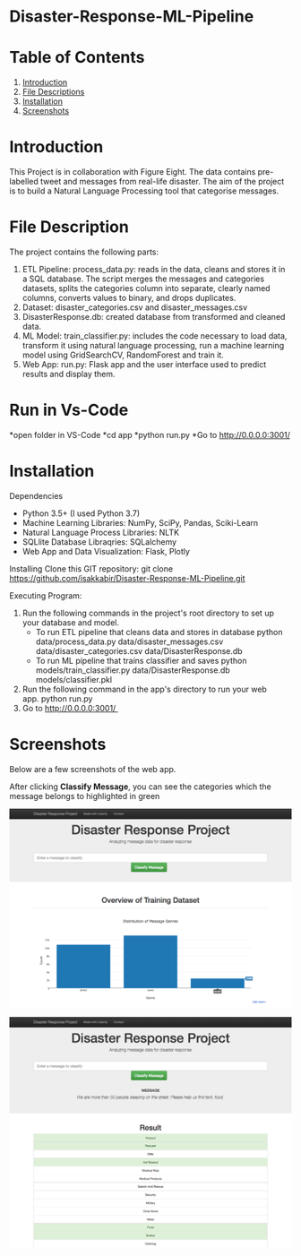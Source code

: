 # Disaster-Response-ML-Pipeline

# Table of Contents<a name="Table of Contents"></a>

1. [Introduction](#introduction)
2. [File Descriptions](#files)
3. [Installation](#installation)
4. [Screenshots](#pictures)


# Introduction<a name="introduction"></a>
This Project is in collaboration with Figure Eight. The data contains pre-labelled tweet and messages from real-life disaster. The aim of the project is to build a Natural Language Processing tool that categorise messages.

# File Description<a name="files"></a>
The project contains the following parts:  
1. ETL Pipeline: process_data.py: reads in the data, cleans and stores it in a SQL database. The script merges the messages and categories datasets, splits the categories column into separate, clearly named columns, converts values to binary, and drops duplicates.
2. Dataset: disaster_categories.csv and disaster_messages.csv 
3. DisasterResponse.db: created database from transformed and cleaned data.
4. ML Model: train_classifier.py: includes the code necessary to load data, transform it using natural language processing, run a machine learning model using GridSearchCV, RandomForest and train it. 
5. Web App: run.py: Flask app and the user interface used to predict results and display them.

# Run in Vs-Code<a name="How to run"></a>

*open folder in VS-Code
*cd app
*python run.py
*Go to http://0.0.0.0:3001/


# Installation<a name="installation"></a>
Dependencies
* Python 3.5+ (I used Python 3.7)
* Machine Learning Libraries: NumPy, SciPy, Pandas, Sciki-Learn
* Natural Language Process Libraries: NLTK
* SQLlite Database Libraqries: SQLalchemy
* Web App and Data Visualization: Flask, Plotly

Installing
Clone this GIT repository:
git clone https://github.com/isakkabir/Disaster-Response-ML-Pipeline.git


Executing Program:
1. Run the following commands in the project's root directory to set up your database and model.
    * To run ETL pipeline that cleans data and stores in database python data/process_data.py data/disaster_messages.csv data/disaster_categories.csv data/DisasterResponse.db
    * To run ML pipeline that trains classifier and saves python models/train_classifier.py data/DisasterResponse.db models/classifier.pkl
2. Run the following command in the app's directory to run your web app. python run.py 
3. Go to http://0.0.0.0:3001/ 


# Screenshots<a name="pictures"></a>
Below are a few screenshots of the web app.

After clicking **Classify Message**, you can see the categories which the message belongs to highlighted in green

![Sample Output](pictures/disaster-response-project1.png)

![Main Page](pictures/disaster-response-project2.png)

